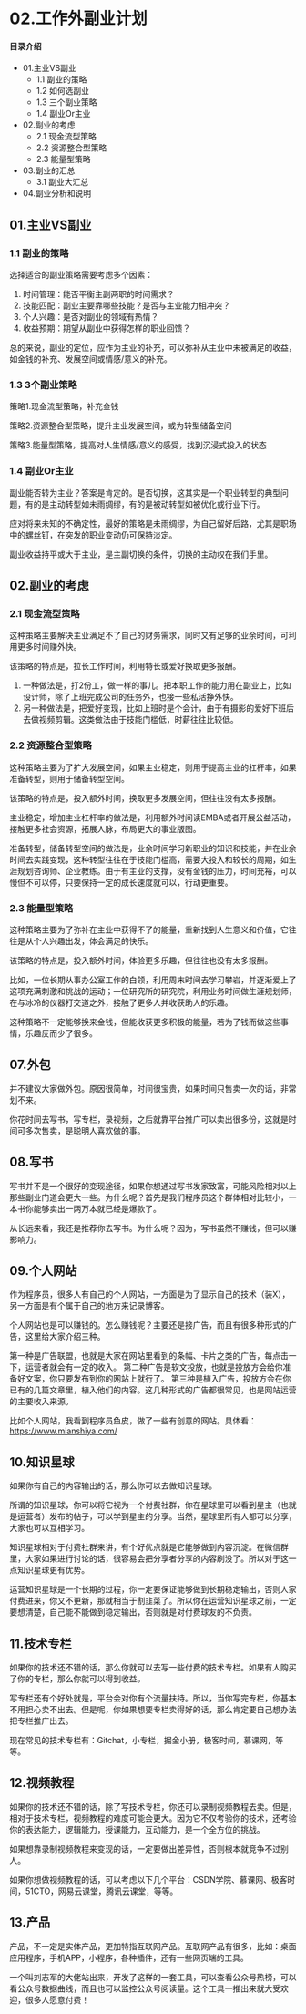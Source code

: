 # 02.工作外副业计划
#### 目录介绍
- 01.主业VS副业
  - 1.1 副业的策略
  - 1.2 如何选副业
  - 1.3 三个副业策略
  - 1.4 副业Or主业
- 02.副业的考虑
  - 2.1 现金流型策略
  - 2.2 资源整合型策略
  - 2.3 能量型策略
- 03.副业的汇总
  - 3.1 副业大汇总
- 04.副业分析和说明



## 01.主业VS副业

### 1.1 副业的策略

选择适合的副业策略需要考虑多个因素：

1. 时间管理：能否平衡主副两职的时间需求？
2. 技能匹配：副业主要靠哪些技能？是否与主业能力相冲突？
3. 个人兴趣：是否对副业的领域有热情？
4. 收益预期：期望从副业中获得怎样的职业回馈？ 

总的来说，副业的定位，应作为主业的补充，可以弥补从主业中未被满足的收益，如金钱的补充、发展空间或情感/意义的补充。


### 1.3 3个副业策略

策略1.现金流型策略，补充金钱

策略2.资源整合型策略，提升主业发展空间，或为转型储备空间

策略3.能量型策略，提高对人生情感/意义的感受，找到沉浸式投入的状态

### 1.4 副业Or主业

副业能否转为主业？答案是肯定的。是否切换，这其实是一个职业转型的典型问题，有的是主动转型如未雨绸缪，有的是被动转型如被优化或行业下行。

应对将来未知的不确定性，最好的策略是未雨绸缪，为自己留好后路，尤其是职场中的螺丝钉，在突发的职业变动仍可保持淡定。

副业收益持平或大于主业，是主副切换的条件，切换的主动权在我们手里。

## 02.副业的考虑

### 2.1 现金流型策略

这种策略主要解决主业满足不了自己的财务需求，同时又有足够的业余时间，可利用更多时间赚外快。

该策略的特点是，拉长工作时间，利用特长或爱好换取更多报酬。

1. 一种做法是，打2份工，做一样的事儿。把本职工作的能力用在副业上，比如设计师，除了上班完成公司的任务外，也接一些私活挣外快。
2. 另一种做法是，把爱好变现，比如上班时是个会计，由于有摄影的爱好下班后去做视频剪辑。这类做法由于技能门槛低，时薪往往比较低。

### 2.2 资源整合型策略

这种策略主要为了扩大发展空间，如果主业稳定，则用于提高主业的杠杆率，如果准备转型，则用于储备转型空间。

该策略的特点是，投入额外时间，换取更多发展空间，但往往没有太多报酬。

主业稳定，增加主业杠杆率的做法是，利用额外时间读EMBA或者开展公益活动，接触更多社会资源，拓展人脉，布局更大的事业版图。

准备转型，储备转型空间的做法是，业余时间学习新职业的知识和技能，并在业余时间去实践变现，这种转型往往在于技能门槛高，需要大投入和较长的周期，如生涯规划咨询师、企业教练。由于有主业的支撑，没有金钱的压力，时间充裕，可以慢但不可以停，只要保持一定的成长速度就可以，行动更重要。

### 2.3 能量型策略

这种策略主要为了弥补在主业中获得不了的能量，重新找到人生意义和价值，它往往是从个人兴趣出发，体会满足的快乐。

该策略的特点是，投入额外时间，体验更多乐趣，但往往也没有太多报酬。

比如，一位长期从事办公室工作的白领，利用周末时间去学习攀岩，并逐渐爱上了这项充满刺激和挑战的运动；一位研究所的研究院，利用业务时间做生涯规划师，在与冰冷的仪器打交道之外，接触了更多人并收获助人的乐趣。

这种策略不一定能够换来金钱，但能收获更多积极的能量，若为了钱而做这些事情，乐趣反而少了很多。

## 07.外包

并不建议大家做外包。原因很简单，时间很宝贵，如果时间只售卖一次的话，非常划不来。

你花时间去写书，写专栏，录视频，之后就靠平台推广可以卖出很多份，这就是时间可多次售卖，是聪明人喜欢做的事。

## 08.写书

写书并不是一个很好的变现途径，如果你想通过写书发家致富，可能风险相对以上那些副业门道会更大一些。为什么呢？首先是我们程序员这个群体相对比较小，一本书你能够卖出一两万本就已经是爆款了。

从长远来看，我还是推荐你去写书。为什么呢？因为，写书虽然不赚钱，但可以赚影响力。

## 09.个人网站

作为程序员，很多人有自己的个人网站，一方面是为了显示自己的技术（装X），另一方面是有个属于自己的地方来记录博客。

个人网站也是可以赚钱的。怎么赚钱呢？主要还是接广告，而且有很多种形式的广告，这里给大家介绍三种。

第一种是广告联盟，也就是大家在网站里看到的条幅、卡片之类的广告，每点击一下，运营者就会有一定的收入。
第二种广告是软文投放，也就是投放方会给你准备好文案，你只要发布到你的网站上就行了。
第三种是植入广告，投放方会在你已有的几篇文章里，植入他们的内容。这几种形式的广告都很常见，也是网站运营的主要收入来源。

比如个人网站，我看到程序员鱼皮，做了一些有创意的网站。具体看：https://www.mianshiya.com/

## 10.知识星球

如果你有自己的内容输出的话，那么你可以去做知识星球。

所谓的知识星球，你可以将它视为一个付费社群，你在星球里可以看到星主（也就是运营者）发布的帖子，可以学到星主的分享。当然，星球里所有人都可以分享，大家也可以互相学习。

知识星球相对于付费社群来讲，有个好优点就是它能够做到内容沉淀。在微信群里，大家如果进行讨论的话，很容易会把分享者分享的内容刷没了。所以对于这一点知识星球更有优势。

运营知识星球是一个长期的过程，你一定要保证能够做到长期稳定输出，否则人家付费进来，你又不更新，那就相当于割韭菜了。所以你在运营知识星球之前，一定要想清楚，自己能不能做到稳定输出，否则就是对付费球友的不负责。

## 11.技术专栏

如果你的技术还不错的话，那么你就可以去写一些付费的技术专栏。如果有人购买了你的专栏，那么你就可以得到收益。

写专栏还有个好处就是，平台会对你有个流量扶持。所以，当你写完专栏，你基本不用担心卖不出去。但是呢，你如果想要专栏卖得好的话，那么肯定要自己想办法把专栏推广出去。

现在常见的技术专栏有：Gitchat，小专栏，掘金小册，极客时间，慕课网，等等。

## 12.视频教程

如果你的技术还不错的话，除了写技术专栏，你还可以录制视频教程去卖。但是，相对于技术专栏，视频教程的难度可能会更大。因为它不仅考验你的技术，还考验你的表达能力，逻辑能力，授课能力，互动能力，是一个全方位的挑战。

如果想靠录制视频教程来变现的话，一定要做出差异性，否则根本就竞争不过别人。

如果你想做视频教程的话，可以考虑以下几个平台：CSDN学院、慕课网、极客时间，51CTO，网易云课堂，腾讯云课堂，等等。

## 13.产品

产品，不一定是实体产品，更加特指互联网产品。互联网产品有很多，比如：桌面应用程序，手机APP，小程序，各种插件，还有一些网页端的工具。

一个叫刘志军的大佬站出来，开发了这样的一套工具，可以查看公众号热榜，可以看公众号数据曲线，而且也可以监控公众号阅读量。这个工具一推出来就大受欢迎，很多人愿意付费！


















